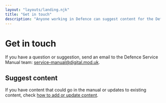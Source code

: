 ```yaml
---
layout: "layouts/landing.njk"
title: "Get in touch"
description: "Anyone working in Defence can suggest content for the Defence Service Manual. Find out how to add or update content."
---
```


# Get in touch

If you have a question or suggestion, send an email to the Defence Service Manual team: [service-manual@digital.mod.uk](mailto:service-manual@digital.mod.uk).

## Suggest content

If you have content that could go in the manual or updates to existing content, check [how to add or update content](/add-or-update-content/).
